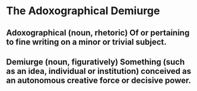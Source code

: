 # The Adoxographical Demiurge

## Adoxographical (noun, rhetoric)  Of or pertaining to fine writing on a minor or trivial subject.

## Demiurge (noun, figuratively) Something (such as an idea, individual or institution) conceived as an autonomous creative force or decisive power.
